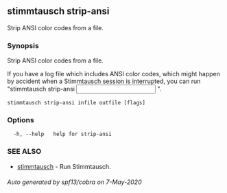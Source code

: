 ## stimmtausch strip-ansi

Strip ANSI color codes from a file.

### Synopsis

Strip ANSI color codes from a file.

If you have a log file which includes ANSI color codes, which might happen by
accident when a Stimmtausch session is interrupted, you can run "stimmtausch strip-ansi
<input file> <output file>".

```
stimmtausch strip-ansi infile outfile [flags]
```

### Options

```
  -h, --help   help for strip-ansi
```

### SEE ALSO

* [stimmtausch](stimmtausch.md)	 - Run Stimmtausch.

###### Auto generated by spf13/cobra on 7-May-2020
